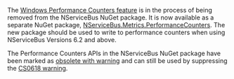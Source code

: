 The [Windows Performance Counters feature](/nservicebus/operations/performance-counters.md) is in the process of being removed from the NServiceBus NuGet package. It is now available as a separate NuGet package, [NServiceBus.Metrics.PerformanceCounters](https://www.nuget.org/packages/NServiceBus.Metrics.PerformanceCounters/). The new package should be used to write to performance counters when using NServiceBus Versions 6.2 and above.

The Performance Counters APIs in the NServiceBus NuGet package have been marked as [obsolete with warning](https://msdn.microsoft.com/en-us/library/system.obsoleteattribute.aspx) and can still be used by suppressing the [CS0618 warning](https://msdn.microsoft.com/en-us/library/x5ye6x1e.aspx).